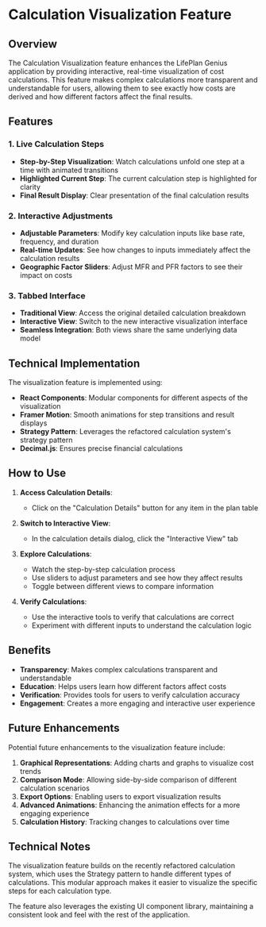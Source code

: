 # Calculation Visualization Feature

## Overview

The Calculation Visualization feature enhances the LifePlan Genius application by providing interactive, real-time visualization of cost calculations. This feature makes complex calculations more transparent and understandable for users, allowing them to see exactly how costs are derived and how different factors affect the final results.

## Features

### 1. Live Calculation Steps

- **Step-by-Step Visualization**: Watch calculations unfold one step at a time with animated transitions
- **Highlighted Current Step**: The current calculation step is highlighted for clarity
- **Final Result Display**: Clear presentation of the final calculation results

### 2. Interactive Adjustments

- **Adjustable Parameters**: Modify key calculation inputs like base rate, frequency, and duration
- **Real-time Updates**: See how changes to inputs immediately affect the calculation results
- **Geographic Factor Sliders**: Adjust MFR and PFR factors to see their impact on costs

### 3. Tabbed Interface

- **Traditional View**: Access the original detailed calculation breakdown
- **Interactive View**: Switch to the new interactive visualization interface
- **Seamless Integration**: Both views share the same underlying data model

## Technical Implementation

The visualization feature is implemented using:

- **React Components**: Modular components for different aspects of the visualization
- **Framer Motion**: Smooth animations for step transitions and result displays
- **Strategy Pattern**: Leverages the refactored calculation system's strategy pattern
- **Decimal.js**: Ensures precise financial calculations

## How to Use

1. **Access Calculation Details**:
   - Click on the "Calculation Details" button for any item in the plan table

2. **Switch to Interactive View**:
   - In the calculation details dialog, click the "Interactive View" tab

3. **Explore Calculations**:
   - Watch the step-by-step calculation process
   - Use sliders to adjust parameters and see how they affect results
   - Toggle between different views to compare information

4. **Verify Calculations**:
   - Use the interactive tools to verify that calculations are correct
   - Experiment with different inputs to understand the calculation logic

## Benefits

- **Transparency**: Makes complex calculations transparent and understandable
- **Education**: Helps users learn how different factors affect costs
- **Verification**: Provides tools for users to verify calculation accuracy
- **Engagement**: Creates a more engaging and interactive user experience

## Future Enhancements

Potential future enhancements to the visualization feature include:

1. **Graphical Representations**: Adding charts and graphs to visualize cost trends
2. **Comparison Mode**: Allowing side-by-side comparison of different calculation scenarios
3. **Export Options**: Enabling users to export visualization results
4. **Advanced Animations**: Enhancing the animation effects for a more engaging experience
5. **Calculation History**: Tracking changes to calculations over time

## Technical Notes

The visualization feature builds on the recently refactored calculation system, which uses the Strategy pattern to handle different types of calculations. This modular approach makes it easier to visualize the specific steps for each calculation type.

The feature also leverages the existing UI component library, maintaining a consistent look and feel with the rest of the application.
